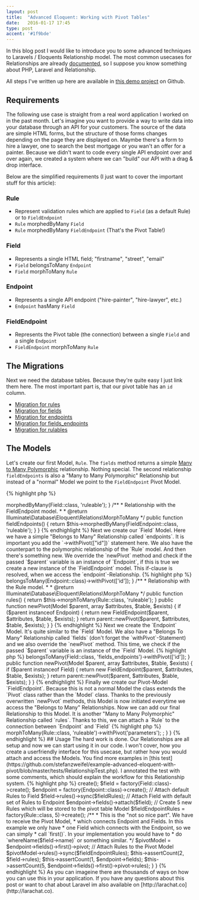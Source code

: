 ```yaml
---
layout: post
title:  "Advanced Eloquent: Working with Pivot Tables"
date:   2016-01-17 17:45
type: post
accent: '#1f9bde'
---
```


In this blog post I would like to introduce you to some advanced techniques to Laravels / Eloquents Relationship model. The most common usecases for Relationships are already [documented](https://laravel.com/docs/5.2/eloquent-relationships), so I suppose you know something about PHP, Laravel and Relationship.

All steps I've written up here are available in [this demo project](https://github.com/stefanzweifel/example-advanced-eloquent-with-pivot) on Github.

## Requirements

The following use case is straight from a real word application I worked on in the past month. Let's imagine you want to provide a way to write data into your database through an API for your customers. The source of the data are simple HTML forms, but the structure of those forms changes depending on the page they are displayed on. Maymbe there's a form to hire a lawyer, one to search the best mortgage or you wan't an offer for a painter. Because we didn't want to code every single API endpoint over and over again, we created a system where we can "build" our API with a drag & drop interface.

Below are the simplified requirements (I just want to cover the important stuff for this article):

### Rule

- Represent validation rules which are applied to `Field` (as a default Rule) or to `FieldEndpoint`
- `Rule` morphedByMany `Field`
- `Rule` morphedByMany `FieldEndpoint` (That's the Pivot Table!)

### Field

- Represents a single HTML field; "firstname", "street", "email"
- `Field` belongsToMany `Endpoint`
- `Field` morphToMany `Rule`

### Endpoint

- Represents a single API endpoint ("hire-painter", "hire-lawyer", etc.)
- `Endpoint` hasMany `Field`

### FieldEndpoint

- Represents the Pivot table (the connection) between a single `Field` and a single `Endpoint`
- `FieldEndpoint` morphToMany `Rule`

## The Migrations

Next we need the database tables. Because they're quite easy I just link them here. The most important part is, that our pivot table has an `id` column.

- [Migration for rules](https://github.com/stefanzweifel/example-advanced-eloquent-with-pivot/blob/master/database/migrations/2016_01_16_175254_create_rules_table.php)
- [Migration for fields](https://github.com/stefanzweifel/example-advanced-eloquent-with-pivot/blob/master/database/migrations/2016_01_16_175312_create_fields_table.php)
- [Migration for endpoints](https://github.com/stefanzweifel/example-advanced-eloquent-with-pivot/blob/master/database/migrations/2016_01_16_175246_create_endpoints_table.php)
- [Migration for fields_endpoints](https://github.com/stefanzweifel/example-advanced-eloquent-with-pivot/blob/master/database/migrations/2016_01_16_183742_create_fields_endpoints_table.php)
- [Migration for rulables](https://github.com/stefanzweifel/example-advanced-eloquent-with-pivot/blob/master/database/migrations/2016_01_16_183915_create_ruleables_table.php)

## The Models

Let's create our first Model, `Rule`. The `fields` method returns a simple [Many to Many Polymorphic](https://laravel.com/docs/5.2/eloquent-relationships#many-to-many-polymorphic-relations) relationship. Nothing special. The second relationship `fieldEndpoints` is also a "Many to Many Polymorphic" Relationship but instead of a "normal" Model we point to the `FieldEndpoint` Pivot Model.

{% highlight php %}
<?php

namespace App;

use Illuminate\Database\Eloquent\Model;

class Rule extends Model
{
    /**
     * Relationship with the Field model.
     *
     * @return    Illuminate\Database\Eloquent\Relations\MorphToMany
     */
    public function fields()
    {
        return $this->morphedByMany(Field::class, 'ruleable');
    }

    /**
     * Relationship with the FieldEndpoint model.
     *
     * @return    Illuminate\Database\Eloquent\Relations\MorphToMany
     */
    public function fieldEndpoints()
    {
        return $this->morphedByMany(FieldEndpoint::class, 'ruleable');
    }
}

{% endhighlight %}

Next we create our `Field` Model. Here we have a simple "Belongs to Many" Relationship called `endpoints`. It is important you add the `->withPivot(["id"])` statement here.
We also have the counterpart to the polymorphic relationship of the `Rule` model.
And then there's something new. We override the `newPivot` method and check if the passed `$parent` variable is an instance of `Endpoint`, if this is true we create a new instance of the `FieldEndpoint` model. This if-clause is resolved, when we access the `endpoint`-Relationship.

{% highlight php %}
<?php

namespace App;

use Illuminate\Database\Eloquent\Model;

class Field extends Model
{
    /**
     * Relationship with the Endpoint model.
     *
     * @return    Illuminate\Database\Eloquent\Relations\BelongsToMany
     */
    public function endpoints()
    {
        return $this->belongsToMany(Endpoint::class)->withPivot(['id']);
    }

    /**
     * Relationship with the Rule model.
     *
     * @return    Illuminate\Database\Eloquent\Relations\MorphToMany
     */
    public function rules()
    {
        return $this->morphToMany(Rule::class, 'ruleable');
    }

    public function newPivot(Model $parent, array $attributes, $table, $exists)
    {
        if ($parent instanceof Endpoint) {
            return new FieldEndpoint($parent, $attributes, $table, $exists);
        }

        return parent::newPivot($parent, $attributes, $table, $exists);
    }
}
{% endhighlight %}

Next we create the `Endpoint` Model. It's quite similar to the `Field` Model. We also have a "Belongs To Many" Relationship called `fields` (don't forget the `withPivot`-Statement) and we also override the `newPivot` method. This time, we check if the passed `$parent` variable is an instance of the `Field` Model.

{% highlight php %}
<?php

namespace App;

use Illuminate\Database\Eloquent\Model;

class Endpoint extends Model
{
    /**
     * Relationship with the Field model.
     *
     * @return    Illuminate\Database\Eloquent\Relations\BelongsToMany
     */
    public function fields()
    {
        return $this->belongsToMany(Field::class, 'fields_endpoints')->withPivot(['id']);
    }

    public function newPivot(Model $parent, array $attributes, $table, $exists)
    {
        if ($parent instanceof Field) {
            return new FieldEndpoint($parent, $attributes, $table, $exists);
        }

        return parent::newPivot($parent, $attributes, $table, $exists);
    }
}

{% endhighlight %}

Finally we create our Pivot-Model `FieldEndpoint`. Because this is not a normal Model the class extends the `Pivot` class rather than the `Model` class.
Thanks to the previously overwritten `newPivot` methods, this Model is now initiated everytime we access the "Belongs to Many" Relationships. 

Now we can add our final Relationship to this Model. It is another "Many to Many Polymorphic" Relationship called `rules`. Thanks to this, we can attach a `Rule` to the connection between `Endpoint` and `Field`

{% highlight php %}
<?php

namespace App;

use Illuminate\Database\Eloquent\Relations\Pivot;

class FieldEndpoint extends Pivot
{
    /**
     * Relationship with the Rule model.
     *
     * @return    Illuminate\Database\Eloquent\Relations\MorphToMany
     */
    public function rules()
    {
        return $this->morphToMany(Rule::class, 'ruleable')->withPivot('parameters');
        ;
    }
}
{% endhighlight %}

## Usage

The hard work is done. Our Relationships are all setup and now we can start using it in our code. I won't cover, how you create a userfriendly interface for this usecase, but rather how you would attach and access the Models. You find more examples in [this test](https://github.com/stefanzweifel/example-advanced-eloquent-with-pivot/blob/master/tests/RelationshipTest.php).

I annotated the test with some comments, which should explain the workflow for this Relationship system.

{% highlight php %}
<?php

use App\Endpoint;
use App\Field;
use App\Rule;
use Illuminate\Foundation\Testing\DatabaseMigrations;
use Illuminate\Foundation\Testing\DatabaseTransactions;
use Illuminate\Foundation\Testing\WithoutMiddleware;

class RelationshipTest extends TestCase
{
    public function an_endpoint_can_have_many_fields_and_this_connection_can_have_many_rules()
    {
        // A Field may have a default set of Rules, which are always applied
        $fieldRules = factory(Rule::class, 2)->create();
        $field      = factory(Field::class)->create();
        $endpoint   = factory(Endpoint::class)->create();

        // Attach default Rules to Field
        $field->rules()->sync($fieldRules);

        // Attach Field with default set of Rules to Endpoint
        $endpoint->fields()->attach($field);

        // Create 5 new Rules which will be stored to the pivot table Model
        $fieldEndpointRules = factory(Rule::class, 5)->create();

        /**
         * This is the "not so nice part". We have to receive the Pivot Model,
         * which connects Endpoint and Fields. In this example we only have
         * one Field which connects with the Endpoint, so we can simply
         * call `first()`. In your implementation you would have to
         * do `whereName($field->name)` or something similar.
         */
        $pivotModel = $endpoint->fields()->first()->pivot;

        // Attach Rules to the Pivot Model
        $pivotModel->rules()->sync($fieldEndpointRules);

        $this->assertCount(2, $field->rules);
        $this->assertCount(1, $endpoint->fields);
        $this->assertCount(5, $endpoint->fields()->first()->pivot->rules);
    }
}
{% endhighlight %}

As you can imageine there are thousands of ways on how you can use this in your application. If you have any questions about this post or want to chat about Laravel im also available on [http://larachat.co](http://larachat.co).